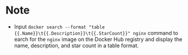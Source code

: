 # Note

- Input `docker search --format "table {{.Name}}\t{{.Description}}\t{{.StarCount}}" nginx` command to earch for the `nginx` image on the Docker Hub registry and display the name, description, and star count in a table format.
